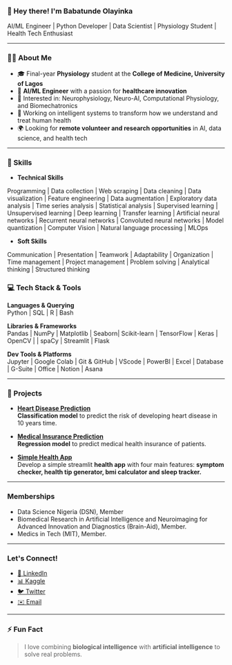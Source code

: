 <h3>👋 Hey there! I'm Babatunde Olayinka</h3>

AI/ML Engineer | Python Developer | Data Scientist | Physiology Student | Health Tech Enthusiast

---

### 🙋‍♂️ About Me

- 🎓 Final-year **Physiology** student at the **College of Medicine, University of Lagos**
- 🤖 **AI/ML Engineer** with a passion for **healthcare innovation**  
- 🧬 Interested in: Neurophysiology, Neuro-AI, Computational Physiology, and Biomechatronics
- 🧠 Working on intelligent systems to transform how we understand and treat human health
- 🌍 Looking for **remote volunteer and research opportunities** in AI, data science, and health tech

---

### 🧰 Skills

- **Technical Skills**

Programming | Data collection | Web scraping | Data cleaning | Data visualization | Feature engineering | Data augmentation | Exploratory data analysis | Time series analysis | Statistical analysis | Supervised learning | Unsupervised learning | Deep learning | Transfer learning | Artificial neural networks | Recurrent neural networks | Convoluted neural networks | Model quantization | Computer Vision | Natural language processing | MLOps

- **Soft Skills**

Communication | Presentation | Teamwork | Adaptability | Organization | Time management | Project management | Problem solving | Analytical thinking | Structured thinking

### 💻 Tech Stack & Tools

**Languages & Querying**  
Python | SQL | R | Bash

**Libraries & Frameworks**  
Pandas | NumPy | Matplotlib | Seaborn| Scikit-learn | TensorFlow | Keras | OpenCV | | spaCy | Streamlit | Flask

**Dev Tools & Platforms**  
Jupyter | Google Colab | Git & GitHub | VScode | PowerBI | Excel | Database | G-Suite | Office | Notion | Asana

---

### 🧪 Projects

- **[Heart Disease Prediction]()**  
 **Classification model** to predict the risk of developing heart disease in 10 years time.

- **[Medical Insurance Prediction]()**  
  **Regression model** to predict medical health insurance of patients.

- **[Simple Health App]()**  
  Develop a simple streamlit **health app** with four main features: **symptom checker, health tip generator, bmi calculator and sleep tracker.**

--- 

### Memberships
- Data Science Nigeria (DSN), Member
- Biomedical Research in Artificial Intelligence and Neuroimaging for Advanced Innovation and Diagnostics (Brain-Aid), Member.
- Medics in Tech (MIT), Member.
---

### Let's Connect!

- [🔗 LinkedIn](https://www.linkedin.com/in/babatundeolayinka)  
- [📊 Kaggle](https://www.kaggle.com/babatundeoadeogo)  
- [🐦 Twitter](https://x.com/AdeogoBabatunde)  
- [✉️ Email](mailto:versatileolayinka@gmail.com)

---

### ⚡ Fun Fact

> I love combining **biological intelligence** with **artificial intelligence** to solve real problems.
